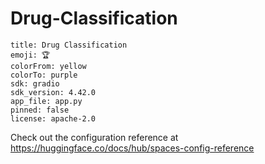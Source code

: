 # Drug-Classification



```
title: Drug Classification
emoji: 🏆
colorFrom: yellow
colorTo: purple
sdk: gradio
sdk_version: 4.42.0
app_file: app.py
pinned: false
license: apache-2.0
```

Check out the configuration reference at https://huggingface.co/docs/hub/spaces-config-reference

